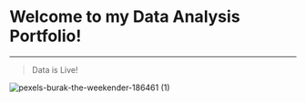 
# Welcome to my Data Analysis Portfolio!


--------------------------




> Data is Live!



![pexels-burak-the-weekender-186461 (1)](https://user-images.githubusercontent.com/97428597/226112272-471c9bee-1aa4-42ab-804e-9d7f8a3254c8.jpg)




